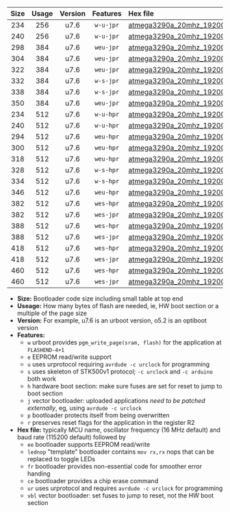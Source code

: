 |Size|Usage|Version|Features|Hex file|
|:-:|:-:|:-:|:-:|:--|
|234|256|u7.6|`w-u-jpr`|[atmega3290a_20mhz_19200bps_ur_vbl.hex](https://raw.githubusercontent.com/stefanrueger/urboot/main//atmega3290a_20mhz_19200bps_ur_vbl.hex)|
|240|256|u7.6|`w-u-jpr`|[atmega3290a_20mhz_19200bps_lednop_ur_vbl.hex](https://raw.githubusercontent.com/stefanrueger/urboot/main//atmega3290a_20mhz_19200bps_lednop_ur_vbl.hex)|
|298|384|u7.6|`weu-jpr`|[atmega3290a_20mhz_19200bps_ee_ur_vbl.hex](https://raw.githubusercontent.com/stefanrueger/urboot/main//atmega3290a_20mhz_19200bps_ee_ur_vbl.hex)|
|304|384|u7.6|`weu-jpr`|[atmega3290a_20mhz_19200bps_ee_lednop_ur_vbl.hex](https://raw.githubusercontent.com/stefanrueger/urboot/main//atmega3290a_20mhz_19200bps_ee_lednop_ur_vbl.hex)|
|322|384|u7.6|`weu-jpr`|[atmega3290a_20mhz_19200bps_ee_lednop_fr_ur_vbl.hex](https://raw.githubusercontent.com/stefanrueger/urboot/main//atmega3290a_20mhz_19200bps_ee_lednop_fr_ur_vbl.hex)|
|332|384|u7.6|`w-s-jpr`|[atmega3290a_20mhz_19200bps_vbl.hex](https://raw.githubusercontent.com/stefanrueger/urboot/main//atmega3290a_20mhz_19200bps_vbl.hex)|
|338|384|u7.6|`w-s-jpr`|[atmega3290a_20mhz_19200bps_lednop_vbl.hex](https://raw.githubusercontent.com/stefanrueger/urboot/main//atmega3290a_20mhz_19200bps_lednop_vbl.hex)|
|350|384|u7.6|`weu-jpr`|[atmega3290a_20mhz_19200bps_ee_lednop_fr_ce_ur_vbl.hex](https://raw.githubusercontent.com/stefanrueger/urboot/main//atmega3290a_20mhz_19200bps_ee_lednop_fr_ce_ur_vbl.hex)|
|234|512|u7.6|`w-u-hpr`|[atmega3290a_20mhz_19200bps_ur.hex](https://raw.githubusercontent.com/stefanrueger/urboot/main//atmega3290a_20mhz_19200bps_ur.hex)|
|240|512|u7.6|`w-u-hpr`|[atmega3290a_20mhz_19200bps_lednop_ur.hex](https://raw.githubusercontent.com/stefanrueger/urboot/main//atmega3290a_20mhz_19200bps_lednop_ur.hex)|
|294|512|u7.6|`weu-hpr`|[atmega3290a_20mhz_19200bps_ee_ur.hex](https://raw.githubusercontent.com/stefanrueger/urboot/main//atmega3290a_20mhz_19200bps_ee_ur.hex)|
|300|512|u7.6|`weu-hpr`|[atmega3290a_20mhz_19200bps_ee_lednop_ur.hex](https://raw.githubusercontent.com/stefanrueger/urboot/main//atmega3290a_20mhz_19200bps_ee_lednop_ur.hex)|
|318|512|u7.6|`weu-hpr`|[atmega3290a_20mhz_19200bps_ee_lednop_fr_ur.hex](https://raw.githubusercontent.com/stefanrueger/urboot/main//atmega3290a_20mhz_19200bps_ee_lednop_fr_ur.hex)|
|328|512|u7.6|`w-s-hpr`|[atmega3290a_20mhz_19200bps.hex](https://raw.githubusercontent.com/stefanrueger/urboot/main//atmega3290a_20mhz_19200bps.hex)|
|334|512|u7.6|`w-s-hpr`|[atmega3290a_20mhz_19200bps_lednop.hex](https://raw.githubusercontent.com/stefanrueger/urboot/main//atmega3290a_20mhz_19200bps_lednop.hex)|
|346|512|u7.6|`weu-hpr`|[atmega3290a_20mhz_19200bps_ee_lednop_fr_ce_ur.hex](https://raw.githubusercontent.com/stefanrueger/urboot/main//atmega3290a_20mhz_19200bps_ee_lednop_fr_ce_ur.hex)|
|382|512|u7.6|`wes-hpr`|[atmega3290a_20mhz_19200bps_ee.hex](https://raw.githubusercontent.com/stefanrueger/urboot/main//atmega3290a_20mhz_19200bps_ee.hex)|
|382|512|u7.6|`wes-jpr`|[atmega3290a_20mhz_19200bps_ee_vbl.hex](https://raw.githubusercontent.com/stefanrueger/urboot/main//atmega3290a_20mhz_19200bps_ee_vbl.hex)|
|388|512|u7.6|`wes-hpr`|[atmega3290a_20mhz_19200bps_ee_lednop.hex](https://raw.githubusercontent.com/stefanrueger/urboot/main//atmega3290a_20mhz_19200bps_ee_lednop.hex)|
|388|512|u7.6|`wes-jpr`|[atmega3290a_20mhz_19200bps_ee_lednop_vbl.hex](https://raw.githubusercontent.com/stefanrueger/urboot/main//atmega3290a_20mhz_19200bps_ee_lednop_vbl.hex)|
|418|512|u7.6|`wes-hpr`|[atmega3290a_20mhz_19200bps_ee_lednop_fr.hex](https://raw.githubusercontent.com/stefanrueger/urboot/main//atmega3290a_20mhz_19200bps_ee_lednop_fr.hex)|
|418|512|u7.6|`wes-jpr`|[atmega3290a_20mhz_19200bps_ee_lednop_fr_vbl.hex](https://raw.githubusercontent.com/stefanrueger/urboot/main//atmega3290a_20mhz_19200bps_ee_lednop_fr_vbl.hex)|
|460|512|u7.6|`wes-hpr`|[atmega3290a_20mhz_19200bps_ee_lednop_fr_ce.hex](https://raw.githubusercontent.com/stefanrueger/urboot/main//atmega3290a_20mhz_19200bps_ee_lednop_fr_ce.hex)|
|460|512|u7.6|`wes-jpr`|[atmega3290a_20mhz_19200bps_ee_lednop_fr_ce_vbl.hex](https://raw.githubusercontent.com/stefanrueger/urboot/main//atmega3290a_20mhz_19200bps_ee_lednop_fr_ce_vbl.hex)|

- **Size:** Bootloader code size including small table at top end
- **Useage:** How many bytes of flash are needed, ie, HW boot section or a multiple of the page size
- **Version:** For example, u7.6 is an urboot version, o5.2 is an optiboot version
- **Features:**
  + `w` urboot provides `pgm_write_page(sram, flash)` for the application at `FLASHEND-4+1`
  + `e` EEPROM read/write support
  + `u` uses urprotocol requiring `avrdude -c urclock` for programming
  + `s` uses skeleton of STK500v1 protocol; `-c urclock` and `-c arduino` both work
  + `h` hardware boot section: make sure fuses are set for reset to jump to boot section
  + `j` vector bootloader: uploaded applications *need to be patched externally*, eg, using `avrdude -c urclock`
  + `p` bootloader protects itself from being overwritten
  + `r` preserves reset flags for the application in the register R2
- **Hex file:** typically MCU name, oscillator frequency (16 MHz default) and baud rate (115200 default) followed by
  + `ee` bootloader supports EEPROM read/write
  + `lednop` "template" bootloader contains `mov rx,rx` nops that can be replaced to toggle LEDs
  + `fr` bootloader provides non-essential code for smoother error handing
  + `ce` bootloader provides a chip erase command
  + `ur` uses urprotocol and requires `avrdude -c urclock` for programming
  + `vbl` vector bootloader: set fuses to jump to reset, not the HW boot section
